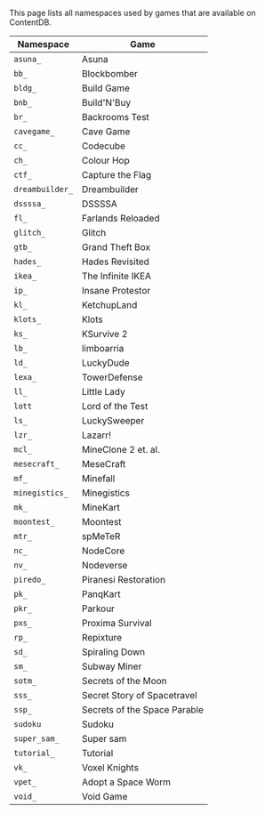 This page lists all namespaces used by games that are available on ContentDB.

| Namespace       | Game                         |
| --------------- | ---------------------------- |
| `asuna_`        | Asuna                        |
| `bb_`           | Blockbomber                  |
| `bldg_`         | Build Game                   |
| `bnb_`          | Build'N'Buy                  |
| `br_`           | Backrooms Test               |
| `cavegame_`     | Cave Game                    |
| `cc_`           | Codecube                     |
| `ch_`           | Colour Hop                   |
| `ctf_`          | Capture the Flag             |
| `dreambuilder_` | Dreambuilder                 |
| `dssssa_`       | DSSSSA                       |
| `fl_`           | Farlands Reloaded            |
| `glitch_`       | Glitch                       |
| `gtb_`          | Grand Theft Box              |
| `hades_`        | Hades Revisited              |
| `ikea_`         | The Infinite IKEA            |
| `ip_`           | Insane Protestor             |
| `kl_`           | KetchupLand                  |
| `klots_`        | Klots                        |
| `ks_`           | KSurvive 2                   |
| `lb_`           | limboarria                   |
| `ld_`           | LuckyDude                    |
| `lexa_`         | TowerDefense                 |
| `ll_`           | Little Lady                  |
| `lott`          | Lord of the Test             |
| `ls_`           | LuckySweeper                 |
| `lzr_`          | Lazarr!                      |
| `mcl_`          | MineClone 2 et. al.          |
| `mesecraft_`    | MeseCraft                    |
| `mf_`           | Minefall                     |
| `minegistics_`  | Minegistics                  |
| `mk_`           | MineKart                     |
| `moontest_`     | Moontest                     |
| `mtr_`          | spMeTeR                      |
| `nc_`           | NodeCore                     |
| `nv_`           | Nodeverse                    |
| `piredo_`       | Piranesi Restoration         |
| `pk_`           | PanqKart                     |
| `pkr_`          | Parkour                      |
| `pxs_`          | Proxima Survival             |
| `rp_`           | Repixture                    |
| `sd_`           | Spiraling Down               |
| `sm_`           | Subway Miner                 |
| `sotm_`         | Secrets of the Moon          |
| `sss_`          | Secret Story of Spacetravel  |
| `ssp_`          | Secrets of the Space Parable |
| `sudoku`        | Sudoku                       |
| `super_sam_`    | Super sam                    |
| `tutorial_`     | Tutorial                     |
| `vk_`           | Voxel Knights                |
| `vpet_`         | Adopt a Space Worm           |
| `void_`         | Void Game                    |